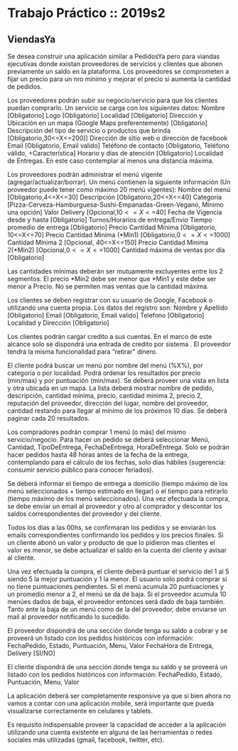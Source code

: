# Trabajo Práctico :: 2019s2

## ViendasYa

Se desea construir una aplicación similar a PedidosYa pero para viandas ejecutivas donde existan proveedores de servicios y clientes que abonen previamente un saldo en la plataforma. Los proveedores se comprometen a fijar un precio para un nro mínimo y mejorar el precio si aumenta la cantidad de pedidos.

Los proveedores podrán subir su negocio/servicio para que los clientes puedan comprarlo. Un servicio se carga con los siguientes datos:
Nombre [Obligatorio]
Logo [Obligatorio]
Localidad   [Obligatorio]
Dirección y Ubicación en un mapa (Google Maps preferentemente) [Obligatorio]
Descripción del tipo de servicio o productos que brinda [Obligatorio,30<=X<=200]]
Dirección de sitio web o dirección de facebook
Email [Obligatorio, Email valido]
Teléfono de contacto [Obligatorio, Teléfono válido, +Característica]
Horario y días de atención [Obligatorio]
Localidad de Entregas. En este caso contemplar al menos una distancia máxima.

Los proveedores podrán administrar el menú vigente (agregar/actualizar/borrar). Un menú contienen la siguiente información (Un proveedor puede tener como máximo 20 menú vigentes):
Nombre del menú  [Obligatorio,4<=X<=30]
Descripción  [Obligatorio,20<=X<=40]
Categoría [Pizza-Cerveza-Hamburguesa-Sushi-Empanadas-Green-Vegano, Mínimo una opción]
Valor Delivery [Opcional,$10<=X<=$40]
Fecha de Vigencia desde y hasta [Obligatorio]
Turnos/Horarios de entrega/Envio
Tiempo promedio de entrega [Obligatorio]
Precio 
Cantidad Mínima [Obligatorio, 10<=X<=70]
Precio Cantidad Minima  (*Min1) [Obligatorio,$0<=X<=$1000]
Cantidad Mínima 2 [Opcional, 40<=X<=150]
Precio Cantidad Minima 2(*Min2)  [Opcional,$0<=X<=$1000]
Cantidad  máxima de ventas por día [Obligatorio]

Las cantidades mínimas deberán ser  mutuamente excluyentes entre los 2 segmentos. El precio *Min2 debe ser menor que *Min1 y este debe ser menor a Precio. No se permiten mas ventas que la cantidad máxima.

Los clientes se deben registrar con su usuario de Google, Facebook o utilizando una cuenta propia. Los datos del registro son:
Nombre y Apellido  [Obligatorio]
Email [Obligatorio, Email valido]
Telefono [Obligatorio]
Localidad y Dirección  [Obligatorio]

Los clientes podrán cargar credito a sus cuentas. En el marco de este alcance solo se dispondrá una entrada de credito por sistema . El proveedor tendrá la misma funcionalidad para “retirar” dinero.

El cliente podrá buscar un menú por nombre del menú (%X%), por categoría o por localidad. Podrá ordenar los resultados por precio (min/max) y por puntuación (min/max). Se deberá proveer una vista en lista y otra ubicada en un mapa. La  lista deberá mostrar nombre de pedido, descripción,  cantidad mínima, precio, cantidad minima 2, precio 2, reputación del proveedor, dirección del lugar, nombre del proveedor, cantidad restando para llegar al mínimo de los próximos 10 días. Se deberá paginar cada 20 resultados.

Los compradores podrán comprar 1 menú (o más) del mismo servicio/negocio. Para hacer un pedido se deberá seleccionar Menú, Cantidad, TipoDeEntrega, FechaDeEntrega, HoraDeEntrega. Solo se podrán hacer pedidos hasta 48 horas antes de la fecha de la entrega, contemplando para el cálculo de los fechas, solo días hábiles (sugerencia: consumir servicio público para conocer feriados).

Se deberá informar el tiempo de entrega a domicilio (tiempo máximo de los menú seleccionados + tiempo estimado en llegar) o el tiempo para retirarlo (tiempo máximo de los menú seleccionados). Una vez efectuada la compra, se debe enviar un email al proveedor y otro al comprador y descontar los saldos correspondientes del proveedor y del cliente.

Todos los días a las 00hs, se confirmaran los pedidos y se enviarán los emails correspondientes confirmando los pedidos y los precios finales. Si un cliente abonó un valor y producto de que lo pidieron mas clientes el valor es menor, se debe actualizar el saldo en la cuenta del cliente y avisar al cliente.

Una vez efectuada la compra, el cliente deberá puntuar el servicio del 1 al 5 siendo 5 la mejor puntuación y 1 la menor. El usuario solo podrá comprar si no tiene puntuaciones pendientes. Si el menú acumula 20 puntuaciones y un promedio menor a 2, el menú se da de baja. Si el proveedor acumula 10 menúes dados de baja, el proveedor entonces será dado de baja también. Tanto ante la baja de un menú como de la del proveedor, debe enviarse un mail al proveedor notificando lo sucedido.

El proveedor dispondrá de una sección donde tenga su saldo a cobrar y se proveerá un listado con los pedidos históricos con información: FechaPedido, Estado, Puntuación, Menu, Valor FechaHora de Entrega, Delivery [SI/NO]

El cliente dispondrá de una sección donde tenga su saldo  y se proveerá un listado con los pedidos históricos con información: FechaPedido, Estado, Puntuación, Menu, Valor


La aplicación deberá ser completamente responsive ya que si bien ahora no vamos a contar con una aplicación mobile, será importante que pueda visualizarse correctamente en celulares y tablets. 

Es requisito indispensable proveer la capacidad de acceder a la aplicación utilizando una cuenta existente en alguna de las herramientas o redes sociales más utilizadas (gmail, facebook, twitter, etc). 
